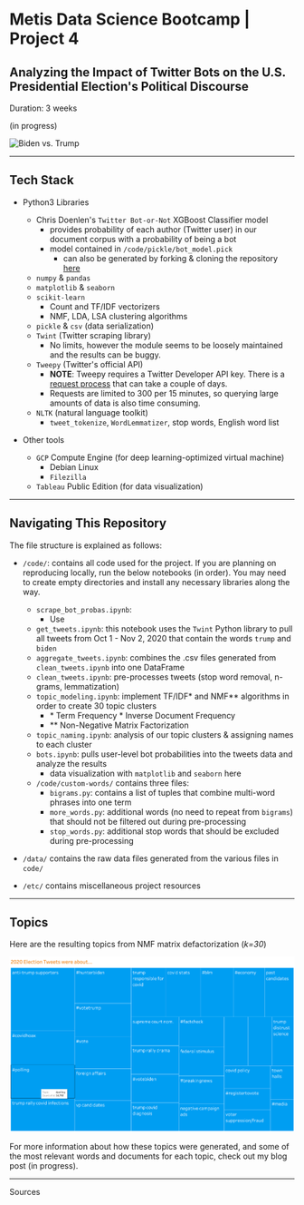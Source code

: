 # Metis Data Science Bootcamp | Project 4

## Analyzing the Impact of Twitter Bots on the U.S. Presidential Election's Political Discourse 

Duration: 3 weeks

(in progress)

![Biden vs. Trump](https://github.com/edubu2/metis-project4/blob/main/etc/biden_trump_photo.jpg)
___
## Tech Stack

* Python3 Libraries
  * Chris Doenlen's `Twitter Bot-or-Not` XGBoost Classifier model
    * provides probability of each author (Twitter user) in our document corpus with a probability of being a bot
    * model contained in `/code/pickle/bot_model.pick`
      * can also be generated by forking & cloning the repository [here](https://github.com/scrapfishies/twitter-bot-detection)
  * `numpy` & `pandas`
  * `matplotlib` & `seaborn`
  * `scikit-learn`
    * Count and TF/IDF vectorizers
    * NMF, LDA, LSA clustering algorithms
  * `pickle` & `csv` (data serialization)
  * `Twint` (Twitter scraping library)
    * No limits, however the module seems to be loosely maintained and the results can be buggy.
  * `Tweepy` (Twitter's official API)
    * **NOTE**: Tweepy requires a Twitter Developer API key. There is a [request process](https://developer.twitter.com/en) that can take a couple of days.
    * Requests are limited to 300 per 15 minutes, so querying large amounts of data is also time consuming.
  * `NLTK` (natural language toolkit)
    * `tweet_tokenize`, `WordLemmatizer`, stop words, English word list

* Other tools
  * `GCP` Compute Engine (for deep learning-optimized virtual machine)
    * Debian Linux
    * `Filezilla`
  * `Tableau` Public Edition (for data visualization)
___
## Navigating This Repository

The file structure is explained as follows:

* `/code/`: contains all code used for the project. If you are planning on reproducing locally, run the below notebooks (in order). You may need to create empty directories and install any necessary libraries along the way.
  * `scrape_bot_probas.ipynb`:
    * Use
  * `get_tweets.ipynb`: this notebook uses the `Twint` Python library to pull all tweets from Oct 1 - Nov 2, 2020 that contain the words `trump` and `biden`
  * `aggregate_tweets.ipynb`: combines the .csv files generated from `clean_tweets.ipynb` into one DataFrame
  * `clean_tweets.ipynb`: pre-processes tweets (stop word removal, n-grams, lemmatization)
  * `topic_modeling.ipynb`: implement TF/IDF\* and NMF\*\* algorithms in order to create 30 topic clusters 
    * \* Term Frequency * Inverse Document Frequency
    * \*\* Non-Negative Matrix Factorization
  * `topic_naming.ipynb`: analysis of our topic clusters & assigning names to each cluster
  * `bots.ipynb`: pulls user-level bot probabilities into the tweets data and analyze the results
    * data visualization with `matplotlib` and `seaborn` here
  * `/code/custom-words/` contains three files:
    * `bigrams.py`: contains a list of tuples that combine multi-word phrases into one term
    * `more_words.py`: additional words (no need to repeat from `bigrams`) that should not be filtered out during pre-processing
    * `stop_words.py`: additional stop words that should be excluded during pre-processing

* `/data/` contains the raw data files generated from the various files in `code/`
* `/etc/` contains miscellaneous project resources

___
## Topics

Here are the resulting topics from NMF matrix defactorization (*k=30*)

![Tableau](https://github.com/edubu2/metis-project4/blob/main/etc/topic_viz_n30.png)

For more information about how these topics were generated, and some of the most relevant words and documents for each topic, check out my blog post (in progress).

___

Sources


